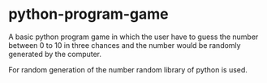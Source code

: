# python-program-game
A basic python program game in which the user have to guess the number between 0 to 10 in three chances and the number would be randomly generated by the computer.

For random generation of the number random library of python is used.
